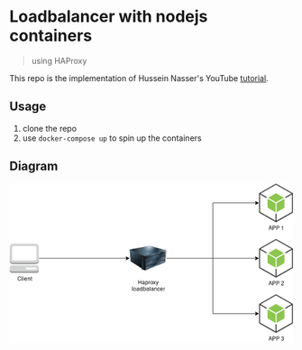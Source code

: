 # Loadbalancer with nodejs containers

> using HAProxy

This repo is the implementation of Hussein Nasser's YouTube [tutorial](https://youtu.be/9sAg7RooEDc).

## Usage

1. clone the repo
1. use `docker-compose up` to spin up the containers

## Diagram

<p align="center">
  <img alt="Diagram" src="./diagram.png">
</p>
